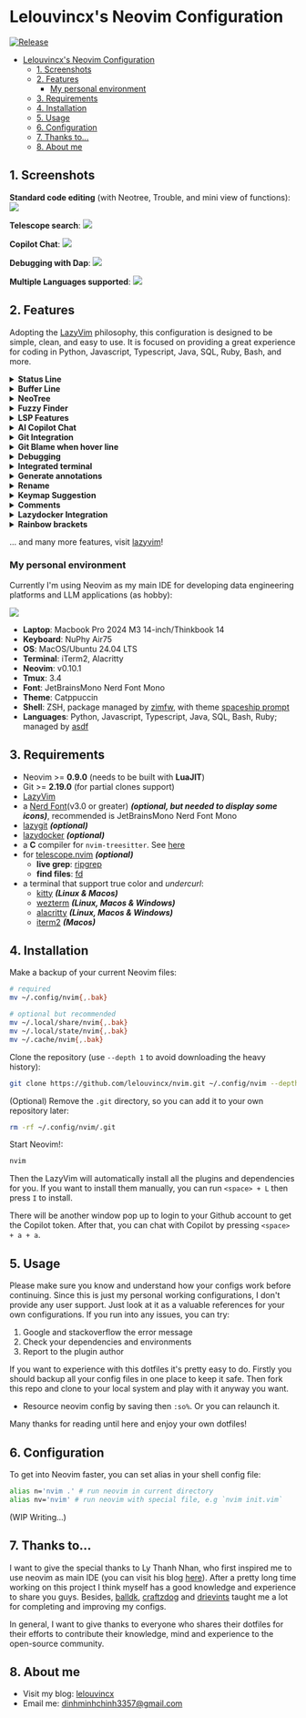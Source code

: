 # Lelouvincx's Neovim Configuration

[![Release](https://github.com/lelouvincx/nvim/actions/workflows/release.yml/badge.svg)](https://github.com/lelouvincx/nvim/actions/workflows/release.yml)

- [Lelouvincx's Neovim Configuration](#lelouvincxs-neovim-configuration)
  - [1. Screenshots](#1-screenshots)
  - [2. Features](#2-features)
    - [My personal environment](#my-personal-environment)
  - [3. Requirements](#3-requirements)
  - [4. Installation](#4-installation)
  - [5. Usage](#5-usage)
  - [6. Configuration](#6-configuration)
  - [7. Thanks to...](#7-thanks-to)
  - [8. About me](#8-about-me)

## 1. Screenshots

**Standard code editing** (with Neotree, Trouble, and mini view of functions):
![](https://public.lelouvincx.com/nvim.featured_1.png)

**Telescope search**:
![](https://public.lelouvincx.com/nvim.featured_2.png)

**Copilot Chat**:
![](https://public.lelouvincx.com/nvim.featured_3.png)

**Debugging with Dap**:
![](https://public.lelouvincx.com/nvim.featured_4.png)

**Multiple Languages supported**:
![](https://public.lelouvincx.com/nvim.featured_5.png)

## 2. Features

Adopting the [LazyVim](https://www.lazyvim.org/) philosophy, this configuration is designed to be simple, clean, and easy to use. It is focused on providing a great experience for coding in Python, Javascript, Typescript, Java, SQL, Ruby, Bash, and more.

<details>
  <summary><b>Status Line</b></summary>
  <div>Parts include git status, diagnostics, current buffer path, class, function working on, copilot status, cursor position.</div>
  <img src="https://public.lelouvincx.com/nvim.statusline.png"/>
</details>

<details>
  <summary><b>Buffer Line</b></summary>
  <div>Shows buffer list, diagnostics.</div>
  <img src="https://public.lelouvincx.com/nvim.bufferline.png"/>
</details>

<details>
  <summary><b>NeoTree</b></summary>
  <div>Show file directory, with preview, gitsigns.</div>
  <video src="https://github.com/user-attachments/assets/5e1be642-6b91-4c0f-8d54-3124c11e40ff"></video>
</details>

<details>
  <summary><b>Fuzzy Finder</b></summary>
  <div>Quickly find files with Fuzzy Finder.</div>
  <video src="https://github.com/user-attachments/assets/48978c4e-139e-44cb-bd26-9df4fa561141"></video>
  <div>Navigate between buffers, projects, history files.</div>
  <video src="https://github.com/user-attachments/assets/daefb235-8784-4637-9fdd-2d816c1314b7"></video>
</details>

<details>
  <summary><b>LSP Features</b></summary>
  <div>Code diagnostics (info, warning, error).</div>
  <img src="https://public.lelouvincx.com/nvim.diagnostics.png"/>
  <div>Toggle Trouble to quick diagnostics navigation.</div>
  <video src="https://github.com/user-attachments/assets/7ce24eee-f8c0-400f-b1ae-9f016c61ba1c"></video>
  <div>Go to references.</div>
  <video src="https://github.com/user-attachments/assets/0e6a3f07-8204-45b3-a645-b0488bb72560"></video>
  <div>Code Action.</div>
  <img src="https://public.lelouvincx.com/nvim.codeaction.png"></img>
  <div>Document.</div>
  <img src="https://public.lelouvincx.com/nvim.document.png"></img>
  <div>LSP Progress.</div>
  <img src="https://public.lelouvincx.com/nvim.lspprogress.png"></img>
  <div>Switch Python VENV.</div>
  <video src="https://github.com/user-attachments/assets/fed2b2f3-c81d-4de4-b5d6-04fe563b244f"></video>
</detai

<details>
  <summary><b>Code Autocomplete</b></summary>
  <div>Autosuggestion.</div>
  <video src="https://github.com/user-attachments/assets/140e102c-c758-436b-9dfb-b8c5a59c5d2c"></video>
  <div>Copilot help. Copilot also supports complete each word one by one.</div>
  <video src="https://github.com/user-attachments/assets/21d74e60-e32a-43bf-9950-5aa34cf1fc75"></video>
</details>

<details>
  <summary><b>AI Copilot Chat</b></summary>
  <div>Chat with Copilot.</div>
  <video src="https://github.com/user-attachments/assets/86206487-9133-41a2-82d8-63dfc000ad4c"></video>
  <div>Improve developing experience with highly customized prompts.</div>
  <img src="https://public.lelouvincx.com/nvim.copilotchatprompts.png"></img>
  <div>Quick Chat.</div>
  <video src="https://github.com/user-attachments/assets/2820ebfd-1862-4086-998c-57c8eb6cfef8"></video>
</details>

<details>
  <summary><b>Git Integration</b></summary>
  <summary><b>Git Diff (gitsigns, git hunk diff, mini.diff, lazygit)</b></summary>
  <video src="https://github.com/user-attachments/assets/3137b246-1aa6-408a-9e78-7d788b5e5f55"></video>
  <summary><b>Integrated with Lazygit</b></summary>
  <img src="https://public.lelouvincx.com/nvim.lazygit.png"></img>
  <summary><b>Git Commit History</b></summary>
  <img src="https://public.lelouvincx.com/nvim.gitcommithistory.png"></img>
  <summary><b>View current file's History</b></summary>
  <img src="https://public.lelouvincx.com/nvim.gitcurrentfilehistory.png"></img>
</details>

 <details>
  <summary><b>Git Blame when hover line</b></summary>
  <img src="https://public.lelouvincx.com/nvim.gitblame.png"/>
</details>

<details>
  <summary><b>Debugging</b></summary>
  <div>Debugging Options.</div>
  <img src="https://public.lelouvincx.com/nvim.debugui.png"></img>
  <div>Debug flow.</div>
  <video src="https://github.com/user-attachments/assets/edf465af-8376-4b32-bda2-fe95a3a4bdf2"></video>
</details>

<details>
  <summary><b>Integrated terminal</b></summary>
  <video src="https://github.com/user-attachments/assets/08bb9e65-9746-4b95-aba1-4426e930c3ef"></video>
</details>

<details>
  <summary><b>Generate annotations</b></summary>
  <video src="https://github.com/user-attachments/assets/d0e974e3-e0a2-4782-860f-45f4a09f2da4"></video>
</details>

<details>
  <summary><b>Rename</b></summary>
  <div>Rename all in current file.</div>
  <video src="https://github.com/user-attachments/assets/2421f330-d236-4573-803d-f135b7188f97"></video>
  <div>Rename all workspace.</div>
  <video src="https://github.com/user-attachments/assets/f53aea46-ec6d-4e4c-aeab-11bc1dbda1c0"></video>
</details>

<details>
  <summary><b>Keymap Suggestion</b></summary>
  <summary><b>Global Keymap</b></summary>
  <img src="ublic.lelouvincx.com/nvim.keymap_1.png"></img>
  <summary><b>LSP Keymap</b></summary>
  <img src="https://public.lelouvincx.com/nvim.keymap_2.png"></img>
  <summary><b>Git Keymap</b></summary>
  <img src="https://public.lelouvincx.com/nvim.keymap_3.png"></img>
  <summary><b>Window Keymap</b></summary>
  <img src="https://public.lelouvincx.com/nvim.keymap_4.png"></img>
</details>

<details>
  <summary><b>Comments</b></summary>
  <img src="https://public.lelouvincx.com/nvim.comments.png"></img>
  <summary><b>Toggle Trouble to quick diagnostics navigation.</b></summary>
  <video src="https://github.com/user-attachments/assets/0661671a-886e-49e6-a9f7-f0176a4bd2c5"></video>
  <summary><b>Telescope comments</b></summary>
  <img src="https://public.lelouvincx.com/nvim.telescopecomments.png"></img>
</details>

<details>
  <summary><b>Lazydocker Integration</b></summary>
  <video src="https://github.com/user-attachments/assets/1f64db96-651a-495a-b1e9-d25de44df916"></video>
</details>

<details>
  <summary><b>Rainbow brackets</b></summary>
  <img src="https://public.lelouvincx.com/nvim.rainbowbrackets.png"/>
</details>

... and many more features, visit [lazyvim](https://www.lazyvim.org/)!

### My personal environment

Currently I'm using Neovim as my main IDE for developing data engineering platforms and LLM applications (as hobby):

![](https://public.lelouvincx.com/nvim.mylaptop.jpg)

- **Laptop**: Macbook Pro 2024 M3 14-inch/Thinkbook 14
- **Keyboard**: NuPhy Air75
- **OS**: MacOS/Ubuntu 24.04 LTS
- **Terminal**: iTerm2, Alacritty
- **Neovim**: v0.10.1
- **Tmux**: 3.4
- **Font**: JetBrainsMono Nerd Font Mono
- **Theme**: Catppuccin
- **Shell**: ZSH, package managed by [zimfw](https://github.com/zimfw/zimfw), with theme [spaceship prompt](https://github.com/spaceship-prompt/spaceship-prompt)
- **Languages**: Python, Javascript, Typescript, Java, SQL, Bash, Ruby; managed by [asdf](https://asdf-vm.com/)

## 3. Requirements

- Neovim >= **0.9.0** (needs to be built with **LuaJIT**)
- Git >= **2.19.0** (for partial clones support)
- [LazyVim](https://www.lazyvim.org/)
- a [Nerd Font](https://www.nerdfonts.com/)(v3.0 or greater) **_(optional, but needed to display some icons)_**, recommended is JetBrainsMono Nerd Font Mono
- [lazygit](https://github.com/jesseduffield/lazygit) **_(optional)_**
- [lazydocker](https://github.com/jesseduffield/lazydocker) **_(optional)_**
- a **C** compiler for `nvim-treesitter`. See [here](https://github.com/nvim-treesitter/nvim-treesitter#requirements)
- for [telescope.nvim](https://github.com/nvim-telescope/telescope.nvim) **_(optional)_**
  - **live grep**: [ripgrep](https://github.com/BurntSushi/ripgrep)
  - **find files**: [fd](https://github.com/sharkdp/fd)
- a terminal that support true color and _undercurl_:
  - [kitty](https://github.com/kovidgoyal/kitty) **_(Linux & Macos)_**
  - [wezterm](https://github.com/wez/wezterm) **_(Linux, Macos & Windows)_**
  - [alacritty](https://github.com/alacritty/alacritty) **_(Linux, Macos & Windows)_**
  - [iterm2](https://iterm2.com/) **_(Macos)_**

## 4. Installation

Make a backup of your current Neovim files:

```bash
# required
mv ~/.config/nvim{,.bak}

# optional but recommended
mv ~/.local/share/nvim{,.bak}
mv ~/.local/state/nvim{,.bak}
mv ~/.cache/nvim{,.bak}
```

Clone the repository (use `--depth 1` to avoid downloading the heavy history):

```bash
git clone https://github.com/lelouvincx/nvim.git ~/.config/nvim --depth 1
```

(Optional) Remove the `.git` directory, so you can add it to your own repository later:

```bash
rm -rf ~/.config/nvim/.git
```

Start Neovim!:

```bash
nvim
```

Then the LazyVim will automatically install all the plugins and dependencies for you. If you want to install them manually, you can run `<space> + L` then press `I` to install.

There will be another window pop up to login to your Github account to get the Copilot token. After that, you can chat with Copilot by pressing `<space> + a + a`.

## 5. Usage

Please make sure you know and understand how your configs work before continuing. Since this is just my personal working configurations, I don't provide any user support. Just look at it as a valuable references for your own configurations. If you run into any issues, you can try:

1. Google and stackoverflow the error message
2. Check your dependencies and environments
3. Report to the plugin author

If you want to experience with this dotfiles it's pretty easy to do. Firstly you should backup all your config files in one place to keep it safe. Then fork this repo and clone to your local system and play with it anyway you want.

- Resource neovim config by saving then `:so%`. Or you can relaunch it.

Many thanks for reading until here and enjoy your own dotfiles!

## 6. Configuration

To get into Neovim faster, you can set alias in your shell config file:

```bash
alias n='nvim .' # run neovim in current directory
alias nv='nvim' # run neovim with special file, e.g `nvim init.vim`
```

(WIP Writing...)

## 7. Thanks to...

I want to give the special thanks to Ly Thanh Nhan, who first inspired me to use neovim as main IDE (you can visit his blog [here](https://nextlint.com/@lythanhnhan27294)). After a pretty long time working on this project I think myself has a good knowledge and experience to share you guys. Besides, [balldk](https://github.com/balldk), [craftzdog](https://github.com/craftzdog/dotfiles-public) and [drievints](https://github.com/driesvints/dotfiles) taught me a lot for completing and improving my configs.

In general, I want to give thanks to everyone who shares their dotfiles for their efforts to contribute their knowledge, mind and experience to the open-source community.

## 8. About me

- Visit my blog: [lelouvincx](https://lelouvincx.com)
- Email me: [dinhminhchinh3357@gmail.com](mailto:dinhminhchinh3357@gmail.com)
